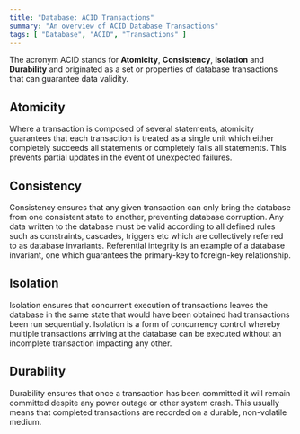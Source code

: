 ```yaml
---
title: "Database: ACID Transactions"
summary: "An overview of ACID Database Transactions"
tags: [ "Database", "ACID", "Transactions" ]
---
```


The acronym ACID stands for __Atomicity__, __Consistency__, __Isolation__ and __Durability__ and originated as a set or properties of database transactions that can guarantee data validity.


## Atomicity

Where a transaction is composed of several statements, atomicity guarantees that each transaction is treated as a single unit which either completely succeeds all statements or completely fails all statements.  This prevents partial updates in the event of unexpected failures.

## Consistency

Consistency ensures that any given transaction can only bring the database from one consistent state to another, preventing database corruption.  Any data written to the database  must be valid according to all defined rules such as constraints, cascades, triggers etc which are collectively referred to as database invariants.  Referential integrity is an example of a database invariant, one which guarantees the primary-key to foreign-key relationship.

## Isolation

Isolation ensures that concurrent execution of transactions leaves the database in the same state that would have been obtained had transactions been run sequentially.  Isolation is a form of concurrency control whereby multiple transactions arriving at the database can be executed without an incomplete transaction impacting any other.

## Durability

Durability ensures that once a transaction has been committed it will remain committed despite any power outage or other system crash.  This usually means that completed transactions are recorded on a durable, non-volatile medium.